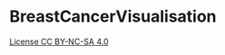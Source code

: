 # BreastCancerVisualisation
 
[License CC BY-NC-SA 4.0](https://creativecommons.org/licenses/by-nc-sa/4.0/)

